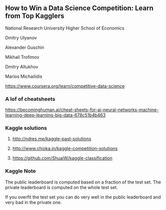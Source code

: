 
## How to Win a Data Science Competition: Learn from Top Kagglers

National Research University Higher School of Economics

Dmitry Ulyanov

Alexander Guschin

Mikhail Trofimov

Dmitry Altukhov

Marios Michailidis


https://www.coursera.org/learn/competitive-data-science


### A lof of cheatsheets
https://becominghuman.ai/cheat-sheets-for-ai-neural-networks-machine-learning-deep-learning-big-data-678c51b4b463


### Kaggle  solutions
1. http://ndres.me/kaggle-past-solutions

2. http://www.chioka.in/kaggle-competition-solutions 

3. https://github.com/ShuaiW/kaggle-classification


### Kaggle Note
The public leaderboard is computed based on a fraction of the test set. The private leaderboard is computed on the whole test set.

If you overfit the test set you can do very well in the public leaderboard and very bad in the private one.
